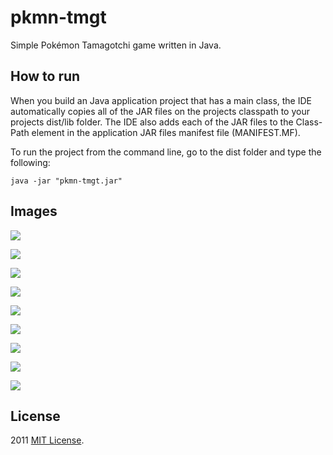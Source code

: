 # pkmn-tmgt
Simple Pokémon Tamagotchi game written in Java.

## How to run

When you build an Java application project that has a main class, the IDE
automatically copies all of the JAR
files on the projects classpath to your projects dist/lib folder. The IDE
also adds each of the JAR files to the Class-Path element in the application
JAR files manifest file (MANIFEST.MF).

To run the project from the command line, go to the dist folder and
type the following:

`java -jar "pkmn-tmgt.jar"`

## Images

![](docs/1.png)

![](docs/2.png)

![](docs/3.png)

![](docs/4.png)

![](docs/5.png)

![](docs/6.png)

![](docs/7.png)

![](docs/8.png)

![](docs/9.png)

## License

2011 [MIT License](LICENSE).
